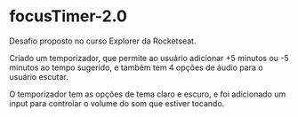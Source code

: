 # focusTimer-2.0

Desafio proposto no curso Explorer da Rocketseat.

Criado um temporizador, que permite ao usuário adicionar +5 minutos ou -5 minutos ao tempo sugerido, e também tem 4 opções de áudio para o usuário escutar.

O temporizador tem as opções de tema claro e escuro, e foi adicionado um input para controlar o volume do som que estiver tocando.
